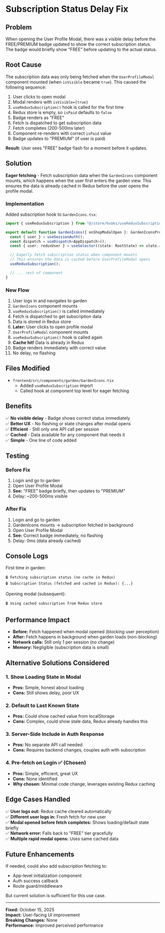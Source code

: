 # Subscription Status Delay Fix

## Problem

When opening the User Profile Modal, there was a visible delay before the FREE/PREMIUM badge updated to show the correct subscription status. The badge would briefly show "FREE" before updating to the actual status.

## Root Cause

The subscription data was only being fetched when the `UserProfileModal` component mounted (when `isVisible` became `true`). This caused the following sequence:

1. User clicks to open modal
2. Modal renders with `isVisible={true}`
3. `useReduxSubscription()` hook is called for the first time
4. Redux store is empty, so `isPaid` defaults to `false`
5. Badge renders as "FREE"
6. Fetch is dispatched to get subscription data
7. Fetch completes (200-500ms later)
8. Component re-renders with correct `isPaid` value
9. Badge updates to "PREMIUM" (if user is paid)

**Result:** User sees "FREE" badge flash for a moment before it updates.

## Solution

**Eager fetching** - Fetch subscription data when the `GardenIcons` component mounts, which happens when the user first enters the garden view. This ensures the data is already cached in Redux before the user opens the profile modal.

### Implementation

Added subscription hook to `GardenIcons.tsx`:

```typescript
import { useReduxSubscription } from "@/store/hooks/useReduxSubscription";

export default function GardenIcons({ onShopModalOpen }: GardenIconsProps) {
  const { user } = useSessionAuth();
  const dispatch = useDispatch<AppDispatch>();
  const { user: reduxUser } = useSelector((state: RootState) => state.auth);

  // Eagerly fetch subscription status when component mounts
  // This ensures the data is cached before UserProfileModal opens
  useReduxSubscription();

  // ... rest of component
}
```

### New Flow

1. User logs in and navigates to garden
2. `GardenIcons` component mounts
3. `useReduxSubscription()` is called immediately
4. Fetch is dispatched to get subscription data
5. Data is stored in Redux store
6. **Later:** User clicks to open profile modal
7. `UserProfileModal` component mounts
8. `useReduxSubscription()` hook is called again
9. **Cache hit!** Data is already in Redux
10. Badge renders immediately with correct value
11. No delay, no flashing

## Files Modified

- `frontend/src/components/garden/GardenIcons.tsx`
  - Added `useReduxSubscription` import
  - Called hook at component top level for eager fetching

## Benefits

✅ **No visible delay** - Badge shows correct status immediately  
✅ **Better UX** - No flashing or state changes after modal opens  
✅ **Efficient** - Still only one API call per session  
✅ **Cached** - Data available for any component that needs it  
✅ **Simple** - One line of code added

## Testing

### Before Fix

1. Login and go to garden
2. Open User Profile Modal
3. **See:** "FREE" badge briefly, then updates to "PREMIUM"
4. Delay: ~200-500ms visible

### After Fix

1. Login and go to garden
2. GardenIcons mounts → subscription fetched in background
3. Open User Profile Modal
4. **See:** Correct badge immediately, no flashing
5. Delay: 0ms (data already cached)

## Console Logs

First time in garden:

```
🔒 Fetching subscription status (no cache in Redux)
🔒 Subscription Status (fetched and cached in Redux): {...}
```

Opening modal (subsequent):

```
🔒 Using cached subscription from Redux store
```

## Performance Impact

- **Before:** Fetch happened when modal opened (blocking user perception)
- **After:** Fetch happens in background when garden loads (non-blocking)
- **Network calls:** Still only 1 per session (no change)
- **Memory:** Negligible (subscription data is small)

## Alternative Solutions Considered

### 1. Show Loading State in Modal

- **Pros:** Simple, honest about loading
- **Cons:** Still shows delay, poor UX

### 2. Default to Last Known State

- **Pros:** Could show cached value from localStorage
- **Cons:** Complex, could show stale data, Redux already handles this

### 3. Server-Side Include in Auth Response

- **Pros:** No separate API call needed
- **Cons:** Requires backend changes, couples auth with subscription

### 4. Pre-fetch on Login ✅ (Chosen)

- **Pros:** Simple, efficient, great UX
- **Cons:** None identified
- **Why chosen:** Minimal code change, leverages existing Redux caching

## Edge Cases Handled

✅ **User logs out:** Redux cache cleared automatically  
✅ **Different user logs in:** Fresh fetch for new user  
✅ **Modal opened before fetch completes:** Shows loading/default state briefly  
✅ **Network error:** Falls back to "FREE" tier gracefully  
✅ **Multiple rapid modal opens:** Uses same cached data

## Future Enhancements

If needed, could also add subscription fetching to:

- App-level initialization component
- Auth success callback
- Route guard/middleware

But current solution is sufficient for this use case.

---

**Fixed:** October 15, 2025  
**Impact:** User-facing UI improvement  
**Breaking Changes:** None  
**Performance:** Improved perceived performance
